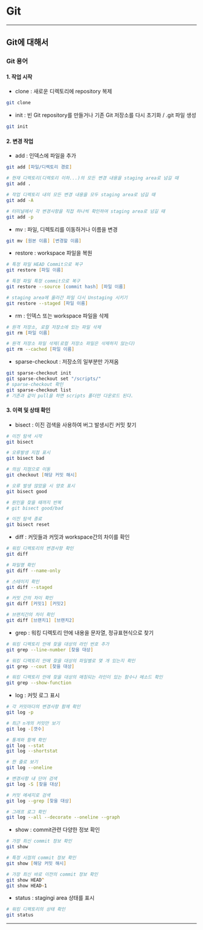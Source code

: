 # Git

---

## Git에 대해서

### Git 용어

#### 1. 작업 시작

- clone : 새로운 디렉토리에 repository 복제

```zsh
git clone
```

- init : 빈 Git repository를 만들거나 기존 Git 저장소를 다시 초기화 / .git 파일 생성

```zsh
git init
```

#### 2. 변경 작업

- add : 인덱스에 파일을 추가

```zsh
git add [파일/디렉토리 경로]

# 현재 디렉토리(디렉토리 이하...)의 모든 변경 내용을 staging area로 넘길 때
git add .

# 작업 디렉토리 내의 모든 변경 내용을 모두 staging area로 넘길 때
git add -A

# 터미널에서 각 변경사항을 직접 하나씩 확인하여 staging area로 넘길 때
git add -p
```

- mv : 파일, 디렉토리를 이동하거나 이름을 변경

```zsh
git mv [원본 이름] [변경할 이름]
```

- restore : workspace 파일을 복원

```zsh
# 특정 파일 HEAD Commit으로 복구
git restore [파일 이름]

# 특정 파일 특정 commit으로 복구
git restore --source [commit hash] [파일 이름]

# staging area에 올라간 파일 다시 Unstaging 시키기
git restore --staged [파일 이름]
```

- rm : 인덱스 또는 workspace 파일을 삭제

```zsh
# 원격 저장소, 로컬 저장소에 있는 파일 삭제
git rm [파일 이름]

# 원격 저장소 파일 삭제(로컬 저장소 파일은 삭제하지 않는다)
git rm --cached [파일 이름]
```

- sparse-checkout : 저장소의 일부분만 가져옴

```zsh
git sparse-checkout init
git sparse-checkout set "/scripts/"
# sparse-checkout 확인
git sparse-checkout list
# 기존과 같이 pull을 하면 scripts 폴더만 다운로드 된다.
```

#### 3. 이력 및 상태 확인

- bisect : 이진 검색을 사용하여 버그 발생시킨 커밋 찾기

```zsh
# 이진 탐색 시작
git bisect

# 오류발생 지점 표시
git bisect bad

# 의심 지점으로 이동
git checkout [해당 커밋 해시]

# 오류 발생 않았을 시 양호 표시
git bisect good

# 원인을 찾을 때까지 반복
# git bisect good/bad

# 이진 탐색 종료
git bisect reset
```

- diff : 커밋들과 커밋과 workspace간의 차이를 확인

```zsh
# 워킹 디렉토리의 변경사항 확인
git diff

# 파일명 확인
git diff --name-only

# 스테이지 확인
git diff --staged

# 커밋 간의 차이 확인
git diff [커밋1] [커밋2]

# 브랜치간의 차이 확인
git diff [브랜치1] [브랜치2]
```

- grep : 워킹 디렉토리 안에 내용을 문자열, 정규표현식으로 찾기

```zsh
# 워킹 디렉토리 안에 찾을 대상의 라인 번호 추가
git grep --line-number [찾을 대상]

# 워킹 디렉토리 안에 찾을 대상의 파일별로 몇 개 있는지 확인
git grep --cout [찾을 대상]

# 워킹 디렉토리 안에 찾을 대상의 매칭되는 라인이 있는 함수나 메소드 확인
git grep --show-function
```

- log : 커밋 로그 표시

```zsh
# 각 커밋마다의 변경사항 함께 확인
git log -p

# 최근 n개의 커밋만 보기
git log -[갯수]

# 통계와 함께 확인
git log --stat
git log --shortstat

# 한 줄로 보기
git log --oneline

# 변경사항 내 단어 검색
git log -S [찾을 대상]

# 커밋 메세지로 검색
git log --grep [찾을 대상]

# 그래프 로그 확인
git log --all --decorate --oneline --graph
```

- show : commit관련 다양한 정보 확인

```zsh
# 가장 최신 commit 정보 확인
git show

# 특정 시점의 commit 정보 확인
git show [해당 커밋 해시]

# 가장 최신 바로 이전의 commit 정보 확인
git show HEAD^
git show HEAD~1
```

- status : stagingi area 상태를 표시

```zsh
# 워킹 디렉토리의 상태 확인
git status
```

---

